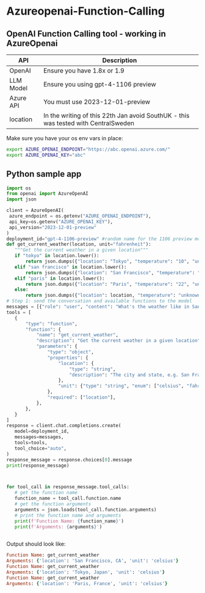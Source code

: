 # Azureopenai-Function-Calling
## OpenAI Function Calling tool - working in AzureOpenai

| API | Description |
| --- | --- |
| OpenAI | Ensure you have 1.8x or 1.9 |
| LLM Model | Ensure you using gpt-4-1106 preview |
| Azure API | You must use 2023-12-01-preview |
| location | In the writing of this 22th Jan avoid SouthUK - this was tested with CentralSweden |

Make sure you have your os env vars in place:
 
 ```bash
export AZURE_OPENAI_ENDPOINT="https://abc.openai.azure.com/"
export AZURE_OPENAI_KEY="abc"
```

## Python sample app

 ```python
import os
from openai import AzureOpenAI
import json

client = AzureOpenAI(
  azure_endpoint = os.getenv("AZURE_OPENAI_ENDPOINT"),
  api_key=os.getenv("AZURE_OPENAI_KEY"),
  api_version="2023-12-01-preview"
)
deployment_id="gpt-4-1106-preview" #random name for the 1106 preview model
def get_current_weather(location, unit="fahrenheit"):
    """Get the current weather in a given location"""
    if "tokyo" in location.lower():
        return json.dumps({"location": "Tokyo", "temperature": "10", "unit": unit})
    elif "san francisco" in location.lower():
        return json.dumps({"location": "San Francisco", "temperature": "72", "unit": unit})
    elif "paris" in location.lower():
        return json.dumps({"location": "Paris", "temperature": "22", "unit": unit})
    else:
        return json.dumps({"location": location, "temperature": "unknown"})
# Step 1: send the conversation and available functions to the model
messages = [{"role": "user", "content": "What's the weather like in San Francisco, Tokyo, and Paris?"}]
tools = [
    {
        "type": "function",
        "function": {
            "name": "get_current_weather",
            "description": "Get the current weather in a given location",
            "parameters": {
                "type": "object",
                "properties": {
                    "location": {
                        "type": "string",
                        "description": "The city and state, e.g. San Francisco, CA",
                    },
                    "unit": {"type": "string", "enum": ["celsius", "fahrenheit"]},
                },
                "required": ["location"],
            },
        },
    }
]
response = client.chat.completions.create(
    model=deployment_id,
    messages=messages,
    tools=tools,
    tool_choice="auto",
)
response_message = response.choices[0].message
print(response_message)



for tool_call in response_message.tool_calls:
    # get the function name
    function_name = tool_call.function.name
    # get the function arguments
    arguments = json.loads(tool_call.function.arguments)
    # print the function name and arguments
    print(f'Function Name: {function_name}')
    print(f'Arguments: {arguments}')
    
 ```

Output should look like: 

 ```ruby
Function Name: get_current_weather
Arguments: {'location': 'San Francisco, CA', 'unit': 'celsius'}
Function Name: get_current_weather
Arguments: {'location': 'Tokyo, Japan', 'unit': 'celsius'}
Function Name: get_current_weather
Arguments: {'location': 'Paris, France', 'unit': 'celsius'}
 ```



